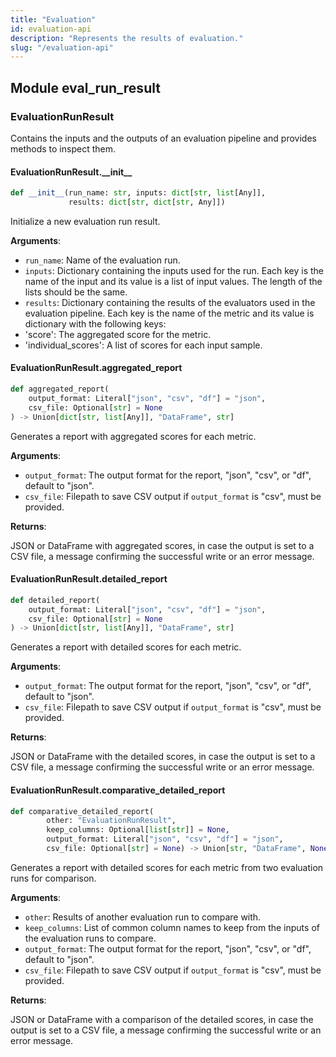 ```yaml
---
title: "Evaluation"
id: evaluation-api
description: "Represents the results of evaluation."
slug: "/evaluation-api"
---
```


<a id="eval_run_result"></a>

## Module eval\_run\_result

<a id="eval_run_result.EvaluationRunResult"></a>

### EvaluationRunResult

Contains the inputs and the outputs of an evaluation pipeline and provides methods to inspect them.

<a id="eval_run_result.EvaluationRunResult.__init__"></a>

#### EvaluationRunResult.\_\_init\_\_

```python
def __init__(run_name: str, inputs: dict[str, list[Any]],
             results: dict[str, dict[str, Any]])
```

Initialize a new evaluation run result.

**Arguments**:

- `run_name`: Name of the evaluation run.
- `inputs`: Dictionary containing the inputs used for the run. Each key is the name of the input and its value is a list
of input values. The length of the lists should be the same.
- `results`: Dictionary containing the results of the evaluators used in the evaluation pipeline. Each key is the name
of the metric and its value is dictionary with the following keys:
- 'score': The aggregated score for the metric.
- 'individual_scores': A list of scores for each input sample.

<a id="eval_run_result.EvaluationRunResult.aggregated_report"></a>

#### EvaluationRunResult.aggregated\_report

```python
def aggregated_report(
    output_format: Literal["json", "csv", "df"] = "json",
    csv_file: Optional[str] = None
) -> Union[dict[str, list[Any]], "DataFrame", str]
```

Generates a report with aggregated scores for each metric.

**Arguments**:

- `output_format`: The output format for the report, "json", "csv", or "df", default to "json".
- `csv_file`: Filepath to save CSV output if `output_format` is "csv", must be provided.

**Returns**:

JSON or DataFrame with aggregated scores, in case the output is set to a CSV file, a message confirming the
successful write or an error message.

<a id="eval_run_result.EvaluationRunResult.detailed_report"></a>

#### EvaluationRunResult.detailed\_report

```python
def detailed_report(
    output_format: Literal["json", "csv", "df"] = "json",
    csv_file: Optional[str] = None
) -> Union[dict[str, list[Any]], "DataFrame", str]
```

Generates a report with detailed scores for each metric.

**Arguments**:

- `output_format`: The output format for the report, "json", "csv", or "df", default to "json".
- `csv_file`: Filepath to save CSV output if `output_format` is "csv", must be provided.

**Returns**:

JSON or DataFrame with the detailed scores, in case the output is set to a CSV file, a message confirming
the successful write or an error message.

<a id="eval_run_result.EvaluationRunResult.comparative_detailed_report"></a>

#### EvaluationRunResult.comparative\_detailed\_report

```python
def comparative_detailed_report(
        other: "EvaluationRunResult",
        keep_columns: Optional[list[str]] = None,
        output_format: Literal["json", "csv", "df"] = "json",
        csv_file: Optional[str] = None) -> Union[str, "DataFrame", None]
```

Generates a report with detailed scores for each metric from two evaluation runs for comparison.

**Arguments**:

- `other`: Results of another evaluation run to compare with.
- `keep_columns`: List of common column names to keep from the inputs of the evaluation runs to compare.
- `output_format`: The output format for the report, "json", "csv", or "df", default to "json".
- `csv_file`: Filepath to save CSV output if `output_format` is "csv", must be provided.

**Returns**:

JSON or DataFrame with a comparison of the detailed scores, in case the output is set to a CSV file,
a message confirming the successful write or an error message.
